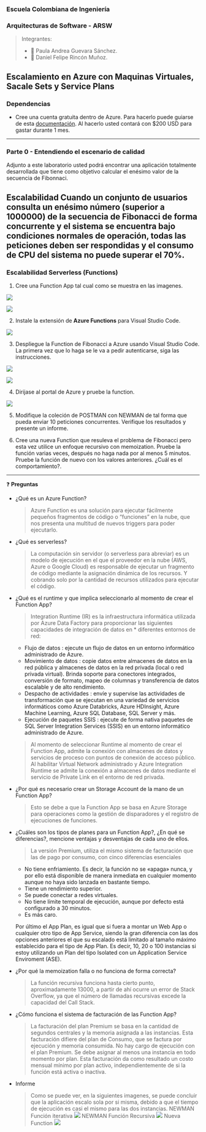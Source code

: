 ### Escuela Colombiana de Ingeniería
### Arquitecturas de Software - ARSW
> Integrantes:
> * 👩 Paula Andrea Guevara Sánchez.
> * 👨 Daniel Felipe Rincón Muñoz.

## Escalamiento en Azure con Maquinas Virtuales, Sacale Sets y Service Plans

### Dependencias
* Cree una cuenta gratuita dentro de Azure. Para hacerlo puede guiarse de esta [documentación](https://azure.microsoft.com/en-us/free/search/?&ef_id=Cj0KCQiA2ITuBRDkARIsAMK9Q7MuvuTqIfK15LWfaM7bLL_QsBbC5XhJJezUbcfx-qAnfPjH568chTMaAkAsEALw_wcB:G:s&OCID=AID2000068_SEM_alOkB9ZE&MarinID=alOkB9ZE_368060503322_%2Bazure_b_c__79187603991_kwd-23159435208&lnkd=Google_Azure_Brand&dclid=CjgKEAiA2ITuBRDchty8lqPlzS4SJAC3x4k1mAxU7XNhWdOSESfffUnMNjLWcAIuikQnj3C4U8xRG_D_BwE). Al hacerlo usted contará con $200 USD para gastar durante 1 mes.

---
### Parte 0 - Entendiendo el escenario de calidad

Adjunto a este laboratorio usted podrá encontrar una aplicación totalmente desarrollada que tiene como objetivo calcular el enésimo valor de la secuencia de Fibonnaci.

**Escalabilidad**
Cuando un conjunto de usuarios consulta un enésimo número (superior a 1000000) de la secuencia de Fibonacci de forma concurrente y el sistema se encuentra bajo condiciones normales de operación, todas las peticiones deben ser respondidas y el consumo de CPU del sistema no puede superar el 70%.
---
### Escalabilidad Serverless (Functions)

1. Cree una Function App tal cual como se muestra en las  imagenes.

![](images/part3/part3-function-config.png)

![](images/part3/part3-function-configii.png)

2. Instale la extensión de **Azure Functions** para Visual Studio Code.

![](images/part3/part3-install-extension.png)

3. Despliegue la Function de Fibonacci a Azure usando Visual Studio Code. La primera vez que lo haga se le va a pedir autenticarse, siga las instrucciones.

![](images/part3/part3-deploy-function-1.png)

![](images/part3/part3-deploy-function-2.png)

4. Dirijase al portal de Azure y pruebe la function.

![](images/part3/part3-test-function.png)

5. Modifique la coleción de POSTMAN con NEWMAN de tal forma que pueda enviar 10 peticiones concurrentes. Verifique los resultados y presente un informe.

6. Cree una nueva Function que resuleva el problema de Fibonacci pero esta vez utilice un enfoque recursivo con memoization. Pruebe la función varias veces, después no haga nada por al menos 5 minutos. Pruebe la función de nuevo con los valores anteriores. ¿Cuál es el comportamiento?.
---
❓  **Preguntas**

* ¿Qué es un Azure Function?
  > Azure Function es una solución para ejecutar fácilmente pequeños fragmentos de código o “funciones” en la nube, que nos presenta una multitud de nuevos triggers para poder       ejecutarlo.
* ¿Qué es serverless?
  > La computación sin servidor (o serverless para abreviar) es un modelo de ejecución en el que el proveedor en la nube (AWS, Azure o Google Cloud) es responsable de ejecutar       un fragmento de código mediante la asignación dinámica de los recursos. Y cobrando solo por la cantidad de recursos utilizados para ejecutar el código.
* ¿Qué es el runtime y que implica seleccionarlo al momento de crear el Function App?
  > Integration Runtime (IR) es la infraestructura informática utilizada por Azure Data Factory para proporcionar las siguientes capacidades de integración de datos en               * diferentes entornos de red:
    * Flujo de datos : ejecute un flujo de datos en un entorno informático administrado de Azure.
    * Movimiento de datos : copie datos entre almacenes de datos en la red pública y almacenes de datos en la red privada (local o red privada virtual). Brinda soporte para           conectores integrados, conversión de formato, mapeo de columnas y transferencia de datos escalable y de alto rendimiento.
    * Despacho de actividades : envíe y supervise las actividades de transformación que se ejecutan en una variedad de servicios informáticos como Azure Databricks, Azure             HDInsight, Azure Machine Learning, Azure SQL Database, SQL Server y más.
    * Ejecución de paquetes SSIS : ejecute de forma nativa paquetes de SQL Server Integration Services (SSIS) en un entorno informático administrado de Azure.
  > Al momento de seleccionar Runtime al momento de crear el Function App, admite la conexión con almacenes de datos y servicios de proceso con puntos de conexión de acceso         público. Al habilitar Virtual Network administrado y Azure Integration Runtime se admite la conexión a almacenes de datos mediante el servicio de Private Link en el entorno     de red privada.
* ¿Por qué es necesario crear un Storage Account de la mano de un Function App?
  > Esto se debe a que la Function App se basa en Azure Storage para operaciones como la gestión de disparadores y el registro de ejecuciones de funciones.
* ¿Cuáles son los tipos de planes para un Function App?, ¿En qué se diferencias?, mencione ventajas y desventajas de cada uno de ellos.
  
  > La versión Premium, utiliza el mismo sistema de facturación que las de pago por consumo, con cinco diferencias esenciales
     * No tiene enfriamiento. Es decir, la función no se «apaga» nunca, y por ello está disponible de manera inmediata en cualquier momento aunque no haya sido lanzada en              bastante      tiempo.
     * Tiene un rendimiento superior.
     * Se puede conectar a redes virtuales.
     * No tiene límite temporal de ejecución, aunque por defecto está configurado a 30 minutos.
     * Es más caro.
    
  Por último el App Plan, es igual que si fuera a montar un Web App o cualquier otro tipo de App Service, siendo la gran diferencia con las dos opciones anteriores el que su       escalado está limitado al tamaño máximo establecido para el tipo de App Plan. Es decir, 10, 20 o 100 instancias si estoy utilizando un Plan del tipo Isolated con un             Application Service Enviroment (ASE).
  
* ¿Por qué la memoization falla o no funciona de forma correcta?
  > La función recursiva funciona hasta cierto punto, aproximadamente 13000, a partir de ahí ocurre un error de Stack Overflow, ya que el número de llamadas recursivas excede la     capacidad del Call Stack.
* ¿Cómo funciona el sistema de facturación de las Function App?

  > La facturación del plan Premium se basa en la cantidad de segundos centrales y la memoria asignada a las instancias. Esta facturación difiere del plan de Consumo, que se         factura por ejecución y memoria consumida. No hay cargo de ejecución con el plan Premium. Se debe asignar al menos una instancia en todo momento por plan. Esta facturación       da como resultado un costo mensual mínimo por plan activo, independientemente de si la función está activa o inactiva.
* Informe
  > Como se puede ver, en la siguientes imagenes, se puede concluir que la aplicación escalo sola por si misma, debido a que el tiempo de ejecución es casi el mismo para las dos     instancias. 
  > NEWMAN Función iterativa 
  > ![](https://github.com/PaulaSanchez810/ARSW_LAB9/blob/master/images/img/1.png)
  > NEWMAN Función Recursiva 
  > ![](https://github.com/PaulaSanchez810/ARSW_LAB9/blob/master/images/img/2.png)
  > Nueva Function
  > ![](https://github.com/PaulaSanchez810/ARSW_LAB9/blob/master/images/img/3.png)
